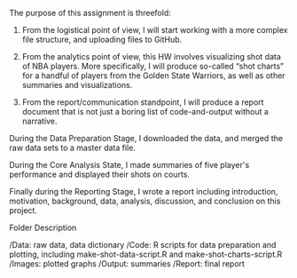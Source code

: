 The purpose of this assignment is threefold:

1. From the logistical point of view, I will start working with a more complex file structure, and uploading files to GitHub.

2. From the analytics point of view, this HW involves visualizing shot data of NBA players. More specifically, I will produce so-called “shot charts” for a handful of players from the Golden State Warriors, as well as other summaries and visualizations.

3. From the report/communication standpoint, I will produce a report document that is not just a boring list of code-and-output without a narrative.

During the Data Preparation Stage, I downloaded the data, and merged the raw data sets to a master data file.

During the Core Analysis State, I made summaries of five player's performance and displayed their shots on courts.

Finally during the Reporting Stage, I wrote a report including introduction, motivation, background, data, analysis, discussion, and conclusion on this project.

Folder Description

/Data: raw data, data dictionary
/Code: R scripts for data preparation and plotting, including make-shot-data-script.R and make-shot-charts-script.R
/Images: plotted graphs
/Output: summaries
/Report: final report


